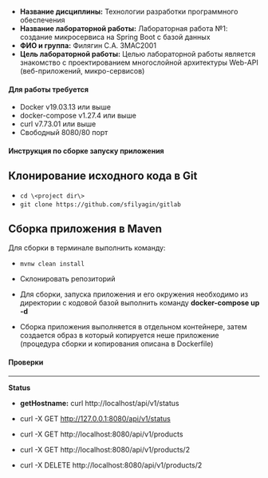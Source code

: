* __Название дисциплины:__ Технологии разработки программного обеспечения
* __Название лабораторной работы:__ Лабораторная работа №1: создание микросервиса на Spring Boot с базой данных
* __ФИО и группа:__ Филягин С.А. ЗМАС2001
* __Цель лабораторной работы:__ Целью лабораторной работы является знакомство с проектированием многослойной архитектуры Web-API (веб-приложений, микро-сервисов)

#### Для работы требуется 
* Docker v19.03.13 или выше
* docker-compose v1.27.4 или выше
* curl v7.73.01 или выше
* Свободный 8080/80 порт
#### Инструкция по сборке запуску приложения

## Клонирование исходного кода в Git

* ```cd \<project dir\>```
* ```git clone https://github.com/sfilyagin/gitlab```

## Сборка приложения в Maven
Для сборки в терминале выполнить команду:
* ```mvnw clean install```


* Склонировать репозиторий
* Для сборки, запуска приложения и его окружения необходимо из директории с кодовой базой выполнить команду __docker-compose up -d__
* Сборка приложения выполняется в отдельном контейнере, затем создается образ в который копируется неше приложение (процедура сборки и копирования описана в Dockerfile)
#### Проверки

------------------------------------------------------------------------
__Status__
* __getHostname:__ curl http://localhost/api/v1/status


* curl -X GET http://127.0.0.1:8080/api/v1/status
* curl -X GET http://localhost:8080/api/v1/products
* curl -X GET http://localhost:8080/api/v1/products/2
* curl -X DELETE http://localhost:8080/api/v1/products/2


